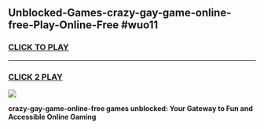 
## Unblocked-Games-crazy-gay-game-online-free-Play-Online-Free #wuo11
<h3>
<a href="https://us.freeplayer.one?title=crazy-gay-game-online-free&ref=10M">CLICK TO PLAY</a></h3>
<hr>

<h3>
<a href="https://us.freeplayer.one?title=crazy-gay-game-online-free&ref=10M">CLICK 2 PLAY</a>
  
</h3>

<a href="https://us.freeplayer.one?title=crazy-gay-game-online-free&ref=10M"><img src="https://clearcache.store/games.png"></a>


**crazy-gay-game-online-free games unblocked: Your Gateway to Fun and Accessible Online Gaming**
